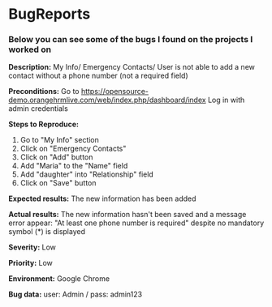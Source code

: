 # BugReports

### Below you can see some of the bugs I found on the projects I worked on

**Description:** My Info/ Emergency Contacts/ User is not able to add a new contact
without a phone number (not a required field)

**Preconditions:** Go to https://opensource-demo.orangehrmlive.com/web/index.php/dashboard/index
Log in with admin credentials

**Steps to Reproduce:** 

1. Go to "My Info" section
2. Click on "Emergency Contacts"
3. Click on "Add" button 
4. Add "Maria" to the "Name" field
5. Add "daughter" into "Relationship" field
6. Click on "Save" button

**Expected results:** The new information has been added

**Actual results:** The new information hasn't been saved and a message error appear: "At least one phone number is required" despite no mandatory symbol (*) is displayed 

**Severity:** Low

**Priority:** Low

**Environment:** Google Chrome

**Bug data:** user: Admin / pass: admin123
